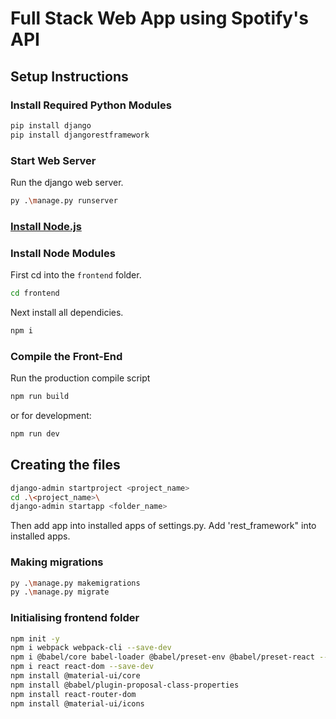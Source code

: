
# Full Stack Web App using Spotify's API

## Setup Instructions

### Install Required Python Modules

```bash
pip install django
pip install djangorestframework
```
### Start Web Server

Run the django web server.
```bash
py .\manage.py runserver
```

### [Install Node.js](https://nodejs.org/en/)

### Install Node Modules

First cd into the ```frontend``` folder.
```bash
cd frontend
```
Next install all dependicies.
```bash
npm i
```

### Compile the Front-End

Run the production compile script
```bash
npm run build
```
or for development:
```bash
npm run dev
```


## Creating the files
```bash
django-admin startproject <project_name>
cd .\<project_name>\
django-admin startapp <folder_name>
```
Then add app into installed apps of settings.py.
Add 'rest_framework" into installed apps.

### Making migrations
```bash
py .\manage.py makemigrations
py .\manage.py migrate
```

### Initialising frontend folder
```bash
npm init -y
npm i webpack webpack-cli --save-dev
npm i @babel/core babel-loader @babel/preset-env @babel/preset-react --save-dev
npm i react react-dom --save-dev
npm install @material-ui/core
npm install @babel/plugin-proposal-class-properties
npm install react-router-dom
npm install @material-ui/icons
```
